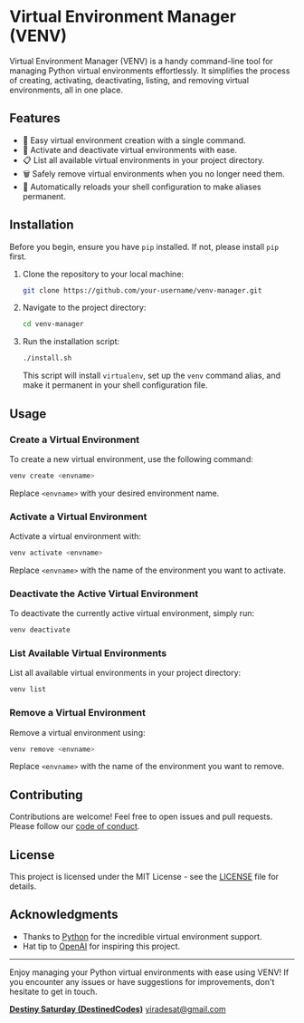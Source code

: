 # Virtual Environment Manager (VENV)

Virtual Environment Manager (VENV) is a handy command-line tool for managing Python virtual environments effortlessly. It simplifies the process of creating, activating, deactivating, listing, and removing virtual environments, all in one place.

## Features

- 🚀 Easy virtual environment creation with a single command.
- 🔌 Activate and deactivate virtual environments with ease.
- 📋 List all available virtual environments in your project directory.
- 🗑️ Safely remove virtual environments when you no longer need them.
- 🔄 Automatically reloads your shell configuration to make aliases permanent.

## Installation

Before you begin, ensure you have `pip` installed. If not, please install `pip` first.

1. Clone the repository to your local machine:

   ```bash
   git clone https://github.com/your-username/venv-manager.git
   ```

2. Navigate to the project directory:

   ```bash
   cd venv-manager
   ```

3. Run the installation script:

   ```bash
   ./install.sh
   ```

   This script will install `virtualenv`, set up the `venv` command alias, and make it permanent in your shell configuration file.


## Usage

### Create a Virtual Environment

To create a new virtual environment, use the following command:

```bash
venv create <envname>
```

Replace `<envname>` with your desired environment name.

### Activate a Virtual Environment

Activate a virtual environment with:

```bash
venv activate <envname>
```

Replace `<envname>` with the name of the environment you want to activate.

### Deactivate the Active Virtual Environment

To deactivate the currently active virtual environment, simply run:

```bash
venv deactivate
```

### List Available Virtual Environments

List all available virtual environments in your project directory:

```bash
venv list
```

### Remove a Virtual Environment

Remove a virtual environment using:

```bash
venv remove <envname>
```

Replace `<envname>` with the name of the environment you want to remove.

## Contributing

Contributions are welcome! Feel free to open issues and pull requests. Please follow our [code of conduct](CONTRIBUTING.md).

## License

This project is licensed under the MIT License - see the [LICENSE](LICENSE) file for details.

## Acknowledgments

- Thanks to [Python](https://www.python.org/) for the incredible virtual environment support.
- Hat tip to [OpenAI](https://openai.com/) for inspiring this project.

---

Enjoy managing your Python virtual environments with ease using VENV! If you encounter any issues or have suggestions for improvements, don't hesitate to get in touch.

[**Destiny Saturday (DestinedCodes)**](https://github.com/DestinedCodes)
yiradesat@gmail.com
